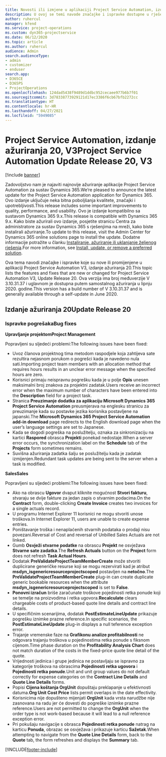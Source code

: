 ```yaml
---
title: Novosti ili izmjene u aplikaciji Project Service Automation, izdanje ažuriranja 20, V3
description: U ovoj se temi navode značajke i ispravke dostupne u rješenju Project Service Automation, izdanje ažuriranja 20, V3
author: ruhercul
manager: kfend
ms.service: project-operations
ms.custom: dyn365-projectservice
ms.date: 06/12/2020
ms.topic: article
ms.author: ruhercul
audience: Admin
search.audienceType:
- admin
- customizer
- enduser
search.app:
- D365CE
- D365PS
- ProjectOperations
ms.openlocfilehash: 124dad5438f9489d1ddbc952cecaee977b6b7f01
ms.sourcegitcommit: 3d78338773929121d17ec3386f6cb67bfb2272cc
ms.translationtype: HT
ms.contentlocale: hr-HR
ms.lasthandoff: 04/27/2021
ms.locfileid: "5949085"
---
```

# <a name="project-service-automation-update-release-20-v3"></a><span data-ttu-id="2b9d5-103">Project Service Automation, izdanje ažuriranja 20, V3</span><span class="sxs-lookup"><span data-stu-id="2b9d5-103">Project Service Automation Update Release 20, V3</span></span>

[!include [banner](../includes/psa-now-project-operations.md)]

<span data-ttu-id="2b9d5-104">Zadovoljstvo nam je najaviti najnovije ažuriranje aplikacije Project Service Automation za sustav Dynamics 365.</span><span class="sxs-lookup"><span data-stu-id="2b9d5-104">We’re pleased to announce the latest update for the Project Service Automation application for Dynamics 365.</span></span> <span data-ttu-id="2b9d5-105">Ovo izdanje uključuje neka bitna poboljšanja kvalitete, značajki i upotrebljivosti.</span><span class="sxs-lookup"><span data-stu-id="2b9d5-105">This release includes some important improvements to quality, performance, and usability.</span></span> <span data-ttu-id="2b9d5-106">Ovo je izdanje kompatibilno sa sustavom Dynamics 365 9.x.</span><span class="sxs-lookup"><span data-stu-id="2b9d5-106">This release is compatible with Dynamics 365 9.x.</span></span> <span data-ttu-id="2b9d5-107">Kako biste ažurirali ovo izdanje, posjetite stranicu Centra za administratore za sustav Dynamics 365 s rješenjima na mreži, kako biste instalirali ažuriranje.</span><span class="sxs-lookup"><span data-stu-id="2b9d5-107">To update to this release, visit the Admin Center for Dynamics 365 online solutions page to install the update.</span></span> <span data-ttu-id="2b9d5-108">Dodatne informacije potražite u članku [Instaliranje, ažuriranje ili uklanjanje željenog rješenja](/power-platform/admin/install-remove-preferred-solution).</span><span class="sxs-lookup"><span data-stu-id="2b9d5-108">For more information, see [Install, update, or remove a preferred solution](/power-platform/admin/install-remove-preferred-solution).</span></span>

<span data-ttu-id="2b9d5-109">Ova tema navodi značajke i ispravke koje su nove ili promijenjene u aplikaciji Project Service Automation V3, izdanje ažuriranja 20.</span><span class="sxs-lookup"><span data-stu-id="2b9d5-109">This topic lists the features and fixes that are new or changed for Project Service Automation V3, Update Release 20.</span></span> <span data-ttu-id="2b9d5-110">Ova verzija ima broj međuverzije V 3.10.31.37 i uglavnom je dostupna putem samostalnog ažuriranja u lipnju 2020. godine.</span><span class="sxs-lookup"><span data-stu-id="2b9d5-110">This version has a build number of V 3.10.31.37 and is generally available through a self-update in June 2020.</span></span>

## <a name="update-release-20"></a><span data-ttu-id="2b9d5-111">Izdanje ažuriranja 20</span><span class="sxs-lookup"><span data-stu-id="2b9d5-111">Update Release 20</span></span>

### <a name="bug-fixes"></a><span data-ttu-id="2b9d5-112">Ispravke pogrešaka</span><span class="sxs-lookup"><span data-stu-id="2b9d5-112">Bug fixes</span></span>

<span data-ttu-id="2b9d5-113">**Upravljanje projektom**</span><span class="sxs-lookup"><span data-stu-id="2b9d5-113">**Project Management**</span></span>

<span data-ttu-id="2b9d5-114">Popravljeni su sljedeći problemi:</span><span class="sxs-lookup"><span data-stu-id="2b9d5-114">The following issues have been fixed:</span></span>

- <span data-ttu-id="2b9d5-115">Uvoz članova projektnog tima metodom raspodjele koja zahtijeva sate rezultira nejasnom porukom o pogrešci kada je navedeno nula sati.</span><span class="sxs-lookup"><span data-stu-id="2b9d5-115">Importing project team members with an allocation method that requires hours results in an unclear error message when the specified hours are zero.</span></span>
- <span data-ttu-id="2b9d5-116">Korisnici primaju neispravnu pogrešku kada je u polje **Opis** unesen maksimalni broj znakova za projektni zadatak.</span><span class="sxs-lookup"><span data-stu-id="2b9d5-116">Users receive an incorrect error when the maximum number of characters have been entered into the **Description** field for a project task.</span></span>
- <span data-ttu-id="2b9d5-117">Stranica **Preuzimanje dodatka za aplikaciju Microsoft Dynamics 365 Project Service Automation** preusmjerava na englesku stranicu za preuzimanje kada su postavke jezika korisnika postavljene na japanski.</span><span class="sxs-lookup"><span data-stu-id="2b9d5-117">The **Microsoft Dynamics 365 Project Service Automation add-in download** page redirects to the English download page when the user’s language settings are set to Japanese.</span></span>
- <span data-ttu-id="2b9d5-118">Kada se dogodi pogreška na poslužitelju, oznaka za sinkronizaciju na kartici **Raspored** obrasca **Projekti** ponekad nedostaje.</span><span class="sxs-lookup"><span data-stu-id="2b9d5-118">When a server error occurs, the synchronization label on the **Schedule** tab of the **Projects** form sometimes remains.</span></span>
- <span data-ttu-id="2b9d5-119">Suvišna ažuriranja zadatka šalju se poslužitelju kada je zadatak izmijenjen.</span><span class="sxs-lookup"><span data-stu-id="2b9d5-119">Redundant task updates are being sent to the server when a task is modified.</span></span>

<span data-ttu-id="2b9d5-120">**Sales**</span><span class="sxs-lookup"><span data-stu-id="2b9d5-120">**Sales**</span></span>

<span data-ttu-id="2b9d5-121">Popravljeni su sljedeći problemi:</span><span class="sxs-lookup"><span data-stu-id="2b9d5-121">The following issues have been fixed:</span></span>

- <span data-ttu-id="2b9d5-122">Ako na obrascu **Ugovor** dvaput kliknite mogućnost **Stvori fakturu**, stvaraju se dvije fakture za jedan zapis o stvarnim podacima.</span><span class="sxs-lookup"><span data-stu-id="2b9d5-122">On the **Contract** form, double-clicking **Create Invoice** creates two invoices for a single actuals record.</span></span>
- <span data-ttu-id="2b9d5-123">U programu Internet Explorer 11 korisnici ne mogu stvoriti unose troškova.</span><span class="sxs-lookup"><span data-stu-id="2b9d5-123">In Internet Explorer 11, users are unable to create expense entries.</span></span>
- <span data-ttu-id="2b9d5-124">Poništavanje troška i nenaplaćenih stvarnih podataka o prodaji nisu povezani.</span><span class="sxs-lookup"><span data-stu-id="2b9d5-124">Reversal of Cost and reversal of Unbilled Sales Actuals are not linked.</span></span>
- <span data-ttu-id="2b9d5-125">Gumb **Osvježi stvarne podatke** na obrascu **Projekt** ne osvježava **Stvarne sate zadatka**.</span><span class="sxs-lookup"><span data-stu-id="2b9d5-125">The **Refresh Actuals** button on the **Project** form does not refresh **Task Actual Hours**.</span></span>
- <span data-ttu-id="2b9d5-126">Dodatak **PreValidateProjectTeamMemberCreate** može stvoriti duplicirane generičke resurse koji se mogu rezervirati kad je atribut **msdyn_isgenericresourceprojectscoped** postavljen na **netočno**.</span><span class="sxs-lookup"><span data-stu-id="2b9d5-126">The **PreValidateProjectTeamMemberCreate** plug-in can create duplicate generic bookable resources when the attribute **msdyn_isgenericresourceprojectscoped** is set to **False**.</span></span>
- <span data-ttu-id="2b9d5-127">**Ponovni izračun** briše zaračunate troškove pojedinosti retka ponude koji se temelje na proizvodima i retka ugovora.</span><span class="sxs-lookup"><span data-stu-id="2b9d5-127">**Recalculate** clears chargeable costs of product-based quote line details and contract line details.</span></span>
- <span data-ttu-id="2b9d5-128">U specifičnim scenarijima, dodatak **PostEstimateLineUpdate** prikazuje pogrešku iznimke prazne reference.</span><span class="sxs-lookup"><span data-stu-id="2b9d5-128">In specific scenarios, the **PostEstimateLineUpdate** plug-in displays a null teference exception error.</span></span>
- <span data-ttu-id="2b9d5-129">Trajanje vremenske faze na **Grafikonu analize profitabilnosti** ne odgovara trajanju troškova u pojedinostima retka ponude s fiksnom cijenom.</span><span class="sxs-lookup"><span data-stu-id="2b9d5-129">Time phase duration on the **Profitability Analysis Chart** does not match duration of the costs in the fixed-price quote line detail of the quote.</span></span>
- <span data-ttu-id="2b9d5-130">Vrijednosti jedinica i grupe jedinica ne postavljaju se ispravno za kategorije troškova na obrascima **Pojedinosti retka ugovora** i **Pojedinosti retka ponude**.</span><span class="sxs-lookup"><span data-stu-id="2b9d5-130">Unit and unit group values do not default correctly for expense categories on the **Contract Line Details** and **Quote Line Details** forms.</span></span>
- <span data-ttu-id="2b9d5-131">Popisi **Cijena koštanja OrgUnit** dopuštaju preklapanje u efektivnosti datuma.</span><span class="sxs-lookup"><span data-stu-id="2b9d5-131">**Org Unit Cost Price** lists permit overlaps in the date effectivity.</span></span>
- <span data-ttu-id="2b9d5-132">Korisnicima nije dopušteno mijenjati **OrgUnit** kada vrsta narudžbe nije zasnovana na radu jer će dovesti do pogreške iznimke prazne reference.</span><span class="sxs-lookup"><span data-stu-id="2b9d5-132">Users are not permitted to change the **OrgUnit** when the order type is not work-based because it will lead to a null reference exception error.</span></span>
- <span data-ttu-id="2b9d5-133">Pri pokušaju navigacije s obrasca **Pojedinosti retka ponude** natrag na karticu **Ponuda**, obrazac se osvježava i prikazuje karticu **Sažetak**.</span><span class="sxs-lookup"><span data-stu-id="2b9d5-133">When attempting to navigate from the **Quote Line Details** form, back to the **Quote** tab, the form refreshes and displays the **Summary** tab.</span></span>


[!INCLUDE[footer-include](../includes/footer-banner.md)]